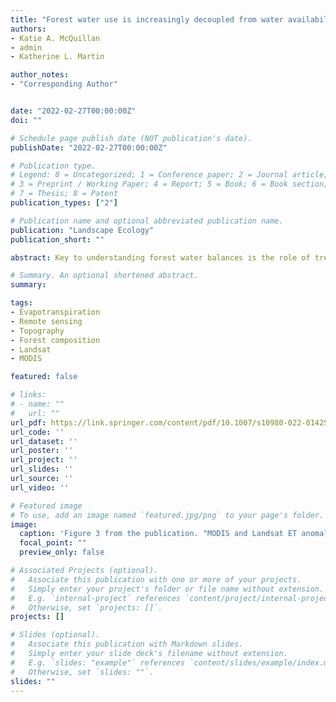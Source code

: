 ```yaml
---
title: "Forest water use is increasingly decoupled from water availability even during severe drought"
authors:
- Katie A. McQuillan
- admin
- Katherine L. Martin

author_notes:
- "Corresponding Author"


date: "2022-02-27T00:00:00Z"
doi: ""

# Schedule page publish date (NOT publication's date).
publishDate: "2022-02-27T00:00:00Z"

# Publication type.
# Legend: 0 = Uncategorized; 1 = Conference paper; 2 = Journal article;
# 3 = Preprint / Working Paper; 4 = Report; 5 = Book; 6 = Book section;
# 7 = Thesis; 8 = Patent
publication_types: ["2"]

# Publication name and optional abbreviated publication name.
publication: "Landscape Ecology"
publication_short: ""

abstract: Key to understanding forest water balances is the role of tree species regulating evapotranspiration (ET), but the synergistic impact of forest species composition, topography, and water availability on ET and how this shapes drought sensitivity across the landscape remains unclear. Our aims were to quantify (1) the effect of forest composition and topography including elevation and hillslope gradients on the relationship between ET and water availability, and (2) whether the relationship has changed over time. We used remotely sensed Landsat and MODIS ET to quantify forest ET across the Blue Ridge ecoregion of the southeastern USA. Then quantified metrics describing ET responses to water availability and trends in responses over time and assessed how these metrics varied across elevation, hillslope, and forest composition gradients. We demonstrated forest ET is becoming less constrained by water availability at the expense of lateral flow. Drought impacts on ET diverged along elevation and hillslope gradients, and that divergence was more pronounced with increasingly severe drought, indicating high elevation and drier, upslope regions tend to maintain ET rates even during extreme drought. We identified a decoupling of ET from water availability over time, and found this process was accelerated at higher elevations and in areas with more diffuse-porous trees. Given the large proportion of forests on the landscape distributed across high elevation and upslope positions, reductions in downslope water availability could be widespread, amplifying vulnerability of runoff, the health of downslope vegetation, and aquatic biodiversity.

# Summary. An optional shortened abstract.
summary: 

tags:
- Evapotranspiration
- Remote sensing
- Topography
- Forest composition
- Landsat
- MODIS

featured: false

# links:
# - name: ""
#   url: ""
url_pdf: https://link.springer.com/content/pdf/10.1007/s10980-022-01425-9.pdf?pdf=button
url_code: ''
url_dataset: ''
url_poster: ''
url_project: ''
url_slides: ''
url_source: ''
url_video: ''

# Featured image
# To use, add an image named `featured.jpg/png` to your page's folder. 
image:
  caption: 'Figure 3 from the publication. "MODIS and Landsat ET anomalies averaged at drought peak (ETdp) for all (SPI ≤  − 1.3), moderate (− 1.6 < SPI ≤  − 1.3), severe (− 2.0 < SPI ≤  − 1.6), and extreme droughts (SPI ≤  − 2.0). Pixels with no data or that did not experience a drought at a given severity are in grey" '
  focal_point: ""
  preview_only: false

# Associated Projects (optional).
#   Associate this publication with one or more of your projects.
#   Simply enter your project's folder or file name without extension.
#   E.g. `internal-project` references `content/project/internal-project/index.md`.
#   Otherwise, set `projects: []`.
projects: []

# Slides (optional).
#   Associate this publication with Markdown slides.
#   Simply enter your slide deck's filename without extension.
#   E.g. `slides: "example"` references `content/slides/example/index.md`.
#   Otherwise, set `slides: ""`.
slides: ""
---
```



